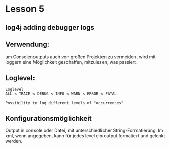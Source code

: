 # Lesson 5

## log4j adding debugger logs

## Verwendung:

um Consolenoutputs auch von großen Projekten zu vermeiden, wird mit loggern eine Möglichkeit geschaffen, mitzulesen, was passiert.

## Loglevel:
```
Loglevel 
ALL < TRACE < DEBUG < INFO < WARN < ERROR < FATAL

Possibility to log different levels of "occurrences"
```

## Konfigurationsmöglichkeit

Output in console oder Datei, mit unterschiedlicher String-Formatierung.
Im xml, wenn angegeben, kann für jedes level ein output formatiert und gelenkt werden.
